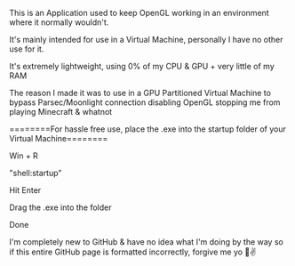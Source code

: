 This is an Application used to keep OpenGL working in an environment where it normally wouldn't.

It's mainly intended for use in a Virtual Machine, personally I have no other use for it.

It's extremely lightweight, using 0% of my CPU & GPU + very little of my RAM

The reason I made it was to use in a GPU Partitioned Virtual Machine to bypass Parsec/Moonlight connection disabling OpenGL stopping me from playing Minecraft & whatnot

========For hassle free use, place the .exe into the startup folder of your Virtual Machine========

Win + R

"shell:startup"

Hit Enter

Drag the .exe into the folder

Done

I'm completely new to GitHub & have no idea what I'm doing by the way so if this entire GitHub page is formatted incorrectly, forgive me yo 🦦✌️

